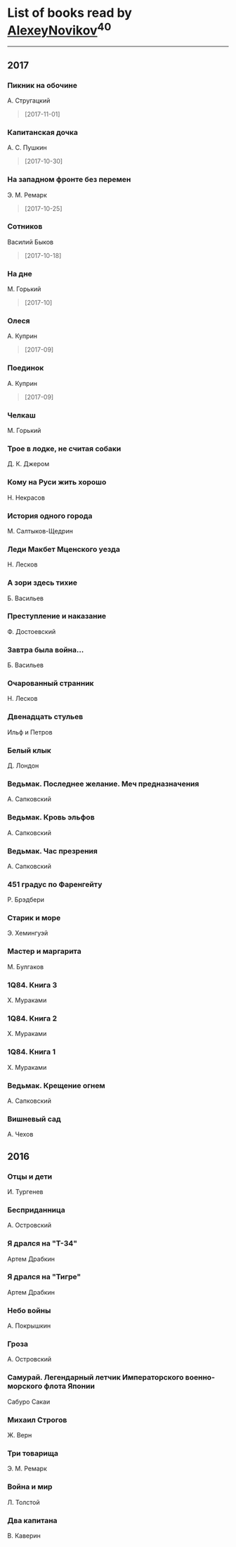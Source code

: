 # List of books read by [AlexeyNovikov](http://vk.com/id170278332)<sup>40</sup>
---

## 2017

### Пикник на обочине
А. Стругацкий
> [2017-11-01] 


### Капитанская дочка
А. С. Пушкин
> [2017-10-30] 


### На западном фронте без перемен
Э. М. Ремарк
> [2017-10-25] 


### Сотников
Василий Быков
> [2017-10-18] 


### На дне
М. Горький
> [2017-10] 


### Олеся
А. Куприн
> [2017-09] 


### Поединок
А. Куприн
> [2017-09] 


### Челкаш
М. Горький


### Трое в лодке, не считая собаки
Д. К. Джером


### Кому на Руси жить хорошо
Н. Некрасов


### История одного города
М. Салтыков-Щедрин


### Леди Макбет Мценского уезда
Н. Лесков


### А зори здесь тихие
Б. Васильев


### Преступление и наказание
Ф. Достоевский


### Завтра была война...
Б. Васильев


### Очарованный странник
Н. Лесков


### Двенадцать стульев
Ильф и Петров


### Белый клык
Д. Лондон


### Ведьмак. Последнее желание. Меч предназначения
А. Сапковский


### Ведьмак. Кровь эльфов
А. Сапковский


### Ведьмак. Час презрения
А. Сапковский


### 451 градус по Фаренгейту
Р. Брэдбери


### Старик и море
Э. Хемингуэй


### Мастер и маргарита
М. Булгаков


### 1Q84. Книга 3
Х. Мураками


### 1Q84. Книга 2
Х. Мураками


### 1Q84. Книга 1
Х. Мураками


### Ведьмак. Крещение огнем
А. Сапковский


### Вишневый сад
А. Чехов



## 2016

### Отцы и дети
И. Тургенев


### Бесприданница
А. Островский


### Я дрался на "Т-34"
Артем Драбкин


### Я дрался на "Тигре"
Артем Драбкин


### Небо войны
А. Покрышкин


### Гроза
А. Островский


### Самурай. Легендарный летчик Императорского военно-морского флота Японии
Сабуро Сакаи


### Михаил Строгов
Ж. Верн


### Три товарища
Э. М. Ремарк


### Война и мир
Л. Толстой


### Два капитана
В. Каверин



